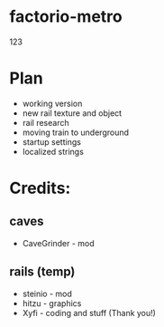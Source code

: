 # factorio-metro

123

# Plan

* working version
* new rail texture and object
* rail research
* moving train to underground
* startup settings
* localized strings


# Credits:

## caves
* CaveGrinder - mod

## rails (temp) 
* steinio - mod
* hitzu - graphics
* Xyfi - coding and stuff (Thank you!)
